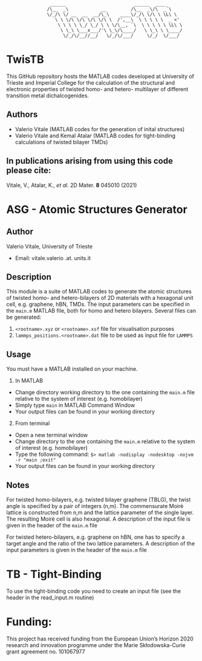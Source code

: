 ```
                ______                         ______  ____
               /\__  _\            __         /\__  _\/\  _`\
               \/_/\ \/ __  __  __/\_\    ____\/_/\ \/\ \ \L\ \
                  \ \ \/\ \/\ \/\ \/\ \  /',__\  \ \ \ \ \  _ <'
                   \ \ \ \ \_/ \_/ \ \ \/\__, `\  \ \ \ \ \ \L\ \
                    \ \_\ \___x___/'\ \_\/\____/   \ \_\ \ \____/
                     \/_/\/__//__/   \/_/\/___/     \/_/  \/___/

```

# TwisTB
This GitHub repository hosts the MATLAB codes developed at University of Trieste and Imperial College for the calculation of the structural and electronic properties of twisted homo- and hetero- multilayer of different transition metal dichalcogenides.

## Authors
* Valerio Vitale (MATLAB codes for the generation of inital structures)
* Valerio Vitale and Kemal Atalar (MATLAB codes for tight-binding calculations of twisted bilayer TMDs)

## In publications arising from using this code please cite:
Vitale, V., Atalar, K., *et al.* 2D Mater. **8** 045010 (2021)


# ASG - Atomic Structures Generator

Author
------

Valerio Vitale, University of Trieste

* Email: vitale.valerio .at. units.it


Description
-----------

This module is a suite of MATLAB codes to generate the atomic structures of twisted homo- and hetero-bilayers of 2D
materials with a hexagonal unit cell, e.g. graphene, hBN, TMDs.
The input parameters can be specified in the `main.m` MATLAB file, both for homo and hetero bilayers. 
Several files can be generated:
1. `<rootname>.xyz` or `<rootname>.xsf` file for visualisation purposes
4. `lammps_positions.<rootname>.dat` file to be used as input file for `LAMMPS`

Usage
-----

You must have a MATLAB installed on your machine.

1. In MATLAB
* Change directory working directory to the one containing the `main.m` file relative to the system of interest (e.g. homobilayer)
* Simply type `main` in MATLAB Command Window
* Your output files can be found in your working directory

2. From terminal
* Open a new terminal window
* Change directory to the one containing the `main.m` relative to the system of interest (e.g. homobilayer)
* Type the following command:
	`$> matlab -nodisplay -nodesktop -nojvm -r "main ;exit"`
* Your output files can be found in your working directory

Notes
-----

For twisted homo-bilayers, e.g. twisted bilayer graphene (TBLG), the twist angle is specified by a pair of integers (n,m). 
The commensurate Moirè lattice is constructed from n,m and the lattice parameter of the single layer. 
The resulting Moirè cell is also hexagonal. A description of the input file is given in the header of the `main.m` file

For twisted hetero-bilayers, e.g. graphene on hBN, one has to specify a target angle and the ratio of the two lattice parameters. 
A description of the input parameters is given in the header of the `main.m` file


# TB - Tight-Binding

To use the tight-binding code you need to create an input file (see the header in the read_input.m routine)

# Funding:
This project has received funding from the European Union’s Horizon 2020 research and innovation programme under the Marie Skłodowska-Curie grant agreement no. 101067977

